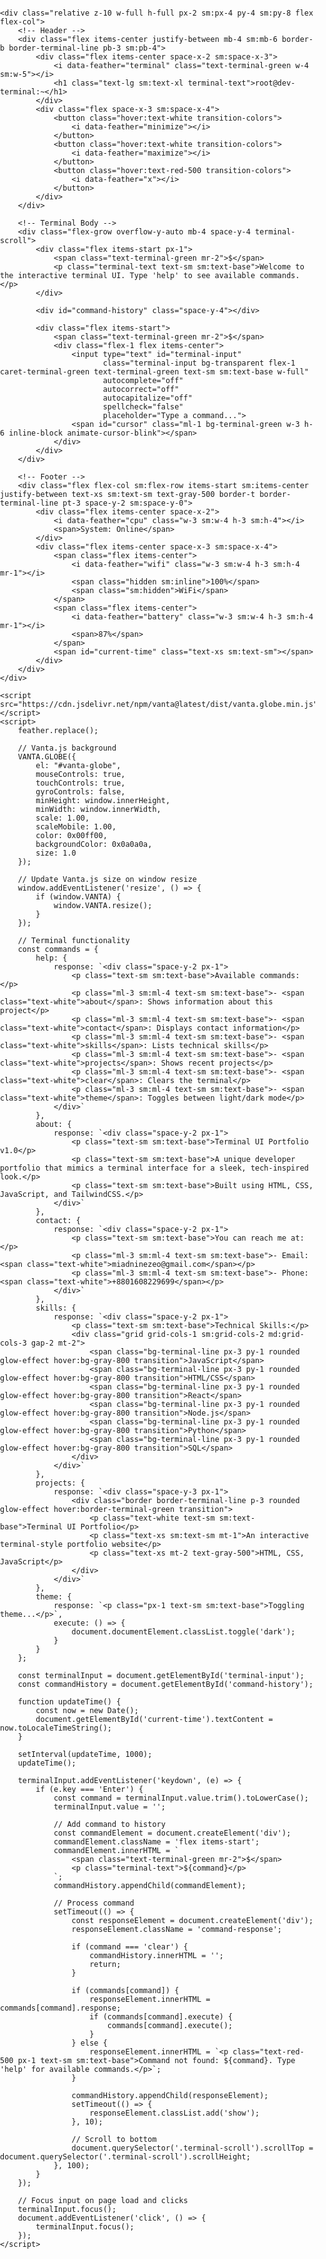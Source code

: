 <!DOCTYPE html>
<html lang="en" class="dark h-screen min-h-screen">
<head>
    <meta charset="UTF-8">
    <meta name="viewport" content="width=device-width, initial-scale=1.0">
    <title>Terminal UI</title>
    <script src="https://cdn.tailwindcss.com"></script>
    <script src="https://cdn.jsdelivr.net/npm/feather-icons/dist/feather.min.js"></script>
    <script src="https://unpkg.com/feather-icons"></script>
    <script>
        tailwind.config = {
            darkMode: 'class',
            theme: {
                extend: {
                    fontFamily: {
                        'mono': ['"Fira Code"', 'monospace'],
                    },
                    colors: {
                        'terminal-green': '#00ff00',
                        'terminal-bg': '#0a0a0a',
                        'terminal-line': '#1e1e1e',
                    },
                    animation: {
                        'cursor-blink': 'cursor-blink 1s infinite',
                    },
                    keyframes: {
                        'cursor-blink': {
                            '0%, 100%': { opacity: '1' },
                            '50%': { opacity: '0' },
                        }
                    }
                }
            }
        }
    </script>
    <style>
        html, body {
            margin: 0;
            padding: 0;
            width: 100vw;
            height: 100vh;
            overflow: hidden;
        }
        @import url('https://fonts.googleapis.com/css2?family=Fira+Code:wght@400;500;600&display=swap');
        .terminal-text {
            text-shadow: 0 0 5px rgba(0, 255, 0, 0.7);
        }
        .terminal-input:focus {
            outline: none;
        }
        .command-response {
            height: 0;
            overflow: hidden;
            transition: height 0.3s ease;
        }
        .command-response.show {
            height: auto;
        }
        .glow-effect {
            box-shadow: 0 0 10px rgba(0, 255, 0, 0.5);
        }
        /* Mobile touch improvements */
        @media (max-width: 640px) {
            .terminal-scroll {
                -webkit-overflow-scrolling: touch;
                scroll-behavior: smooth;
            }
            .glow-effect {
                box-shadow: 0 0 5px rgba(0, 255, 0, 0.3);
            }
            .command-response p {
                line-height: 1.6;
                margin-bottom: 0.5rem;
            }
        }
        /* Improve command response spacing */
        .command-response {
            padding: 0.5rem 0;
        }
        .command-response p {
            margin-bottom: 0.25rem;
        }
    </style>
</head>
<body class="bg-terminal-bg text-terminal-green font-mono h-screen min-h-screen w-screen overflow-hidden flex flex-col">
    <div id="vanta-globe" class="fixed inset-0 pointer-events-none opacity-20"></div>
    
    <div class="relative z-10 w-full h-full px-2 sm:px-4 py-4 sm:py-8 flex flex-col">
        <!-- Header -->
        <div class="flex items-center justify-between mb-4 sm:mb-6 border-b border-terminal-line pb-3 sm:pb-4">
            <div class="flex items-center space-x-2 sm:space-x-3">
                <i data-feather="terminal" class="text-terminal-green w-4 sm:w-5"></i>
                <h1 class="text-lg sm:text-xl terminal-text">root@dev-terminal:~</h1>
            </div>
            <div class="flex space-x-3 sm:space-x-4">
                <button class="hover:text-white transition-colors">
                    <i data-feather="minimize"></i>
                </button>
                <button class="hover:text-white transition-colors">
                    <i data-feather="maximize"></i>
                </button>
                <button class="hover:text-red-500 transition-colors">
                    <i data-feather="x"></i>
                </button>
            </div>
        </div>

        <!-- Terminal Body -->
        <div class="flex-grow overflow-y-auto mb-4 space-y-4 terminal-scroll">
            <div class="flex items-start px-1">
                <span class="text-terminal-green mr-2">$</span>
                <p class="terminal-text text-sm sm:text-base">Welcome to the interactive terminal UI. Type 'help' to see available commands.</p>
            </div>

            <div id="command-history" class="space-y-4"></div>

            <div class="flex items-start">
                <span class="text-terminal-green mr-2">$</span>
                <div class="flex-1 flex items-center">
                    <input type="text" id="terminal-input" 
                           class="terminal-input bg-transparent flex-1 caret-terminal-green text-terminal-green text-sm sm:text-base w-full" 
                           autocomplete="off" 
                           autocorrect="off"
                           autocapitalize="off"
                           spellcheck="false"
                           placeholder="Type a command...">
                    <span id="cursor" class="ml-1 bg-terminal-green w-3 h-6 inline-block animate-cursor-blink"></span>
                </div>
            </div>
        </div>

        <!-- Footer -->
        <div class="flex flex-col sm:flex-row items-start sm:items-center justify-between text-xs sm:text-sm text-gray-500 border-t border-terminal-line pt-3 space-y-2 sm:space-y-0">
            <div class="flex items-center space-x-2">
                <i data-feather="cpu" class="w-3 sm:w-4 h-3 sm:h-4"></i>
                <span>System: Online</span>
            </div>
            <div class="flex items-center space-x-3 sm:space-x-4">
                <span class="flex items-center">
                    <i data-feather="wifi" class="w-3 sm:w-4 h-3 sm:h-4 mr-1"></i>
                    <span class="hidden sm:inline">100%</span>
                    <span class="sm:hidden">WiFi</span>
                </span>
                <span class="flex items-center">
                    <i data-feather="battery" class="w-3 sm:w-4 h-3 sm:h-4 mr-1"></i>
                    <span>87%</span>
                </span>
                <span id="current-time" class="text-xs sm:text-sm"></span>
            </div>
        </div>
    </div>

    <script src="https://cdn.jsdelivr.net/npm/vanta@latest/dist/vanta.globe.min.js"></script>
    <script>
        feather.replace();
        
        // Vanta.js background
        VANTA.GLOBE({
            el: "#vanta-globe",
            mouseControls: true,
            touchControls: true,
            gyroControls: false,
            minHeight: window.innerHeight,
            minWidth: window.innerWidth,
            scale: 1.00,
            scaleMobile: 1.00,
            color: 0x00ff00,
            backgroundColor: 0x0a0a0a,
            size: 1.0
        });

        // Update Vanta.js size on window resize
        window.addEventListener('resize', () => {
            if (window.VANTA) {
                window.VANTA.resize();
            }
        });

        // Terminal functionality
        const commands = {
            help: {
                response: `<div class="space-y-2 px-1">
                    <p class="text-sm sm:text-base">Available commands:</p>
                    <p class="ml-3 sm:ml-4 text-sm sm:text-base">- <span class="text-white">about</span>: Shows information about this project</p>
                    <p class="ml-3 sm:ml-4 text-sm sm:text-base">- <span class="text-white">contact</span>: Displays contact information</p>
                    <p class="ml-3 sm:ml-4 text-sm sm:text-base">- <span class="text-white">skills</span>: Lists technical skills</p>
                    <p class="ml-3 sm:ml-4 text-sm sm:text-base">- <span class="text-white">projects</span>: Shows recent projects</p>
                    <p class="ml-3 sm:ml-4 text-sm sm:text-base">- <span class="text-white">clear</span>: Clears the terminal</p>
                    <p class="ml-3 sm:ml-4 text-sm sm:text-base">- <span class="text-white">theme</span>: Toggles between light/dark mode</p>
                </div>`
            },
            about: {
                response: `<div class="space-y-2 px-1">
                    <p class="text-sm sm:text-base">Terminal UI Portfolio v1.0</p>
                    <p class="text-sm sm:text-base">A unique developer portfolio that mimics a terminal interface for a sleek, tech-inspired look.</p>
                    <p class="text-sm sm:text-base">Built using HTML, CSS, JavaScript, and TailwindCSS.</p>
                </div>`
            },
            contact: {
                response: `<div class="space-y-2 px-1">
                    <p class="text-sm sm:text-base">You can reach me at:</p>
                    <p class="ml-3 sm:ml-4 text-sm sm:text-base">- Email: <span class="text-white">miadninezeo@gmail.com</span></p>
                    <p class="ml-3 sm:ml-4 text-sm sm:text-base">- Phone: <span class="text-white">+8801608229699</span></p>
                </div>`
            },
            skills: {
                response: `<div class="space-y-2 px-1">
                    <p class="text-sm sm:text-base">Technical Skills:</p>
                    <div class="grid grid-cols-1 sm:grid-cols-2 md:grid-cols-3 gap-2 mt-2">
                        <span class="bg-terminal-line px-3 py-1 rounded glow-effect hover:bg-gray-800 transition">JavaScript</span>
                        <span class="bg-terminal-line px-3 py-1 rounded glow-effect hover:bg-gray-800 transition">HTML/CSS</span>
                        <span class="bg-terminal-line px-3 py-1 rounded glow-effect hover:bg-gray-800 transition">React</span>
                        <span class="bg-terminal-line px-3 py-1 rounded glow-effect hover:bg-gray-800 transition">Node.js</span>
                        <span class="bg-terminal-line px-3 py-1 rounded glow-effect hover:bg-gray-800 transition">Python</span>
                        <span class="bg-terminal-line px-3 py-1 rounded glow-effect hover:bg-gray-800 transition">SQL</span>
                    </div>
                </div>`
            },
            projects: {
                response: `<div class="space-y-3 px-1">
                    <div class="border border-terminal-line p-3 rounded glow-effect hover:border-terminal-green transition">
                        <p class="text-white text-sm sm:text-base">Terminal UI Portfolio</p>
                        <p class="text-xs sm:text-sm mt-1">An interactive terminal-style portfolio website</p>
                        <p class="text-xs mt-2 text-gray-500">HTML, CSS, JavaScript</p>
                    </div>
                </div>`
            },
            theme: {
                response: `<p class="px-1 text-sm sm:text-base">Toggling theme...</p>`,
                execute: () => {
                    document.documentElement.classList.toggle('dark');
                }
            }
        };

        const terminalInput = document.getElementById('terminal-input');
        const commandHistory = document.getElementById('command-history');
        
        function updateTime() {
            const now = new Date();
            document.getElementById('current-time').textContent = now.toLocaleTimeString();
        }
        
        setInterval(updateTime, 1000);
        updateTime();

        terminalInput.addEventListener('keydown', (e) => {
            if (e.key === 'Enter') {
                const command = terminalInput.value.trim().toLowerCase();
                terminalInput.value = '';
                
                // Add command to history
                const commandElement = document.createElement('div');
                commandElement.className = 'flex items-start';
                commandElement.innerHTML = `
                    <span class="text-terminal-green mr-2">$</span>
                    <p class="terminal-text">${command}</p>
                `;
                commandHistory.appendChild(commandElement);
                
                // Process command
                setTimeout(() => {
                    const responseElement = document.createElement('div');
                    responseElement.className = 'command-response';
                    
                    if (command === 'clear') {
                        commandHistory.innerHTML = '';
                        return;
                    }
                    
                    if (commands[command]) {
                        responseElement.innerHTML = commands[command].response;
                        if (commands[command].execute) {
                            commands[command].execute();
                        }
                    } else {
                        responseElement.innerHTML = `<p class="text-red-500 px-1 text-sm sm:text-base">Command not found: ${command}. Type 'help' for available commands.</p>`;
                    }
                    
                    commandHistory.appendChild(responseElement);
                    setTimeout(() => {
                        responseElement.classList.add('show');
                    }, 10);
                    
                    // Scroll to bottom
                    document.querySelector('.terminal-scroll').scrollTop = document.querySelector('.terminal-scroll').scrollHeight;
                }, 100);
            }
        });

        // Focus input on page load and clicks
        terminalInput.focus();
        document.addEventListener('click', () => {
            terminalInput.focus();
        });
    </script>
</body>
</html>
